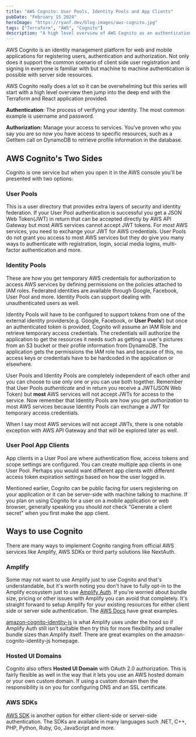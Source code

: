 ```yaml
---
title: "AWS Cognito: User Pools, Identity Pools and App Clients"
pubDate: "February 15 2024"
heroImage: "https://ryanf.dev/blog-images/aws-cognito.jpg"
tags: ["Terraform", "AWS", "Cognito"]
description: "A high level overview of AWS Cognito as an authentication and authorization service. AWS Cognito is an identity management platform for web and mobile applications for registering users, authentication and authorization."
---
```


AWS Cognito is an identity management platform for web and mobile applications for registering users, authentication and authorization.  Not only does it support the common scenario of client side user registration and signing in everyone is familiar with but machine to machine authentication is possible with server side resources. 

AWS Cognito really does a lot so it can be overwhelming but this series will start with a high level overview then jump into the deep end with the Terraform and React application provided.

**Authentication**: The process of verifying your identity. The most common example is username and password.  

**Authorization:** Manage your access to services. You've proven who you say you are so now you have access to specific resources, such as a GetItem call on DynamoDB to retrieve profile information in the database.

## AWS Cognito's Two Sides

Cognito is one service but when you open it in the AWS console you'll be presented with two options:

### User Pools

This is a user directory that provides extra layers of security and identity federation. If your User Pool authentication is successful you get a JSON Web Token(JWT) in return that can be accepted directly by AWS API Gateway but most AWS services cannot accept JWT tokens. For *most* AWS services, you need to exchange your JWT for AWS credentials. User Pools do not grant you access to most AWS services but they do give you many ways to authenticate with registration, login, social media logins, multi-factor authentication and more.

### Identity Pools

These are how you get temporary AWS credentials for authorization to access AWS services by defining permissions on the policies attached to IAM roles.  Federated identities are available through Google, Facebook, User Pool and more. Identity Pools can support dealing with unauthenticated users as well.

Identity Pools will have to be configured to support tokens from one of the external identity providers(e.g. Google, Facebook, or **User Pools**!) but once an authenticated token is provided, Cognito will assume an IAM Role and retrieve temporary access credentials. The credentials will authorize the application to get the resources it needs such as getting a user's pictures from an S3 bucket or their profile information from DynamoDB.  The application gets the permissions the IAM role has and because of this, no access keys or credentials have to be hardcoded in the application or elsewhere.

User Pools and Identity Pools are completely independent of each other and you can choose to use only one or you can use both together. Remember that User Pools *authenticate* and in return you receive a JWT(JSON Web Token) but **most** AWS services will not accept JWTs for access to the service. Now remember that Identity Pools are how you get *authorization* to most AWS services because Identity Pools can exchange a JWT for temporary access credentials. 

When I say most AWS services will not accept JWTs, there is one notable exception with AWS API Gateway and that will be explored later as well. 

### User Pool App Clients

App clients in a User Pool are where authentication flow, access tokens and scope settings are configured. You can create multiple app clients in one User Pool. Perhaps you would want different app clients with different access token expiration settings based on how the user logged in.

Mentioned earlier, Cognito can be public facing for users registering on your application or it can be server-side with machine talking to machine.  If you plan on using Cognito for a user on a mobile application or web browser, generally speaking you should *not* check "Generate a client secret" when you first make the app client.

## Ways to use Cognito

There are many ways to implement Cognito ranging from official AWS services like Amplify, AWS SDKs or third party solutions like NextAuth.

### Amplify

Some may not want to use Amplify just to use Cognito and that's understandable, but it's worth noting you don't have to fully opt-in to the Amplify ecosystem just to use [Amplify Auth](https://www.npmjs.com/package/@aws-amplify/auth). If you're worried about bundle size, pricing or other issues with Amplify you can avoid that completely. It's straight forward to setup Amplify for your existing resources for either client side or server side authentication. The [AWS Docs](https://docs.amplify.aws/javascript/build-a-backend/auth/enable-sign-up/ ) have great examples.

[amazon-cognito-identity-js](https://www.npmjs.com/package/amazon-cognito-identity-js) is what Amplify uses under the hood so if Amplify Auth still isn't suitable then try this for more flexibility and smaller bundle sizes than Amplify itself. There are great examples on the amazon-cognito-identity-js homepage.

### Hosted UI Domains

Cognito also offers **Hosted UI Domain** with  OAuth 2.0 authorization. This is fairly flexible as well in the way that it lets you use an AWS hosted domain or your own custom domain. If using a custom domain then the responsibility is on you for configuring DNS and an SSL certificate.

### AWS SDKs

[AWS SDK](https://docs.aws.amazon.com/AWSJavaScriptSDK/v3/latest/client/cognito-identity-provider/) is another option for either client-side or server-side authentication. The SDKs are available in many languages such .NET, C++, PHP, Python, Ruby, Go, JavaScript and more.